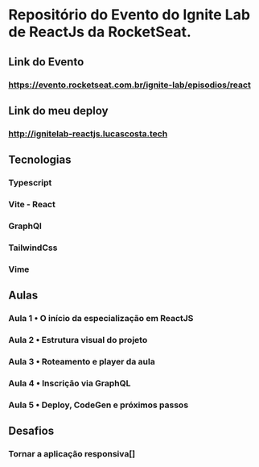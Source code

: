 # Repositório do Evento do Ignite Lab de ReactJs da RocketSeat.
##  Link do Evento
### https://evento.rocketseat.com.br/ignite-lab/episodios/react

## Link do meu deploy
### http://ignitelab-reactjs.lucascosta.tech

## Tecnologias
### Typescript
### Vite - React
### GraphQl
### TailwindCss
### Vime

## Aulas
### Aula 1 • O início da especialização em ReactJS
### Aula 2 • Estrutura visual do projeto
### Aula 3 • Roteamento e player da aula
### Aula 4 • Inscrição via GraphQL
### Aula 5 • Deploy, CodeGen e próximos passos

## Desafios 
### Tornar a aplicação responsiva[]
